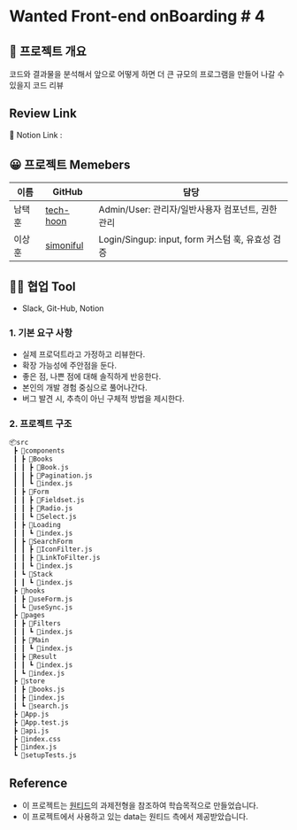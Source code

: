 # Wanted Front-end onBoarding # 4

## 💬 프로젝트 개요

 코드와 결과물을 분석해서 앞으로 어떻게 하면 더 큰 규모의 프로그램을 만들어 나갈 수 있을지 코드 리뷰
 
## Review Link 

🔗 Notion Link : 

## 😀 프로젝트 Memebers

| 이름   | GitHub                                    | 담당                                                           |
| ------ | ----------------------------------------- | -------------------------------------------------------------- |
| 남택훈 | [tech-hoon](https://github.com/tech-hoon) | Admin/User: 관리자/일반사용자 컴포넌트, 권한 관리                          |
| 이상훈 | [simoniful](https://github.com/simoniful) | Login/Singup: input, form 커스텀 훅, 유효성 검증               |

## 🐱‍👤 협업 Tool

- Slack, Git-Hub, Notion

### 1. 기본 요구 사항

- 실제 프로덕트라고 가정하고 리뷰한다.
- 확장 가능성에 주안점을 둔다.
- 좋은 점, 나쁜 점에 대해 솔직하게 반응한다.
- 본인의 개발 경험 중심으로 풀어나간다.
- 버그 발견 시, 추측이 아닌 구체적 방법을 제시한다.

### 2. 프로젝트 구조
```html
📦src
 ┣ 📂components
 ┃ ┣ 📂Books
 ┃ ┃ ┣ 📜Book.js
 ┃ ┃ ┣ 📜Pagination.js
 ┃ ┃ ┗ 📜index.js
 ┃ ┣ 📂Form
 ┃ ┃ ┣ 📜Fieldset.js
 ┃ ┃ ┣ 📜Radio.js
 ┃ ┃ ┗ 📜Select.js
 ┃ ┣ 📂Loading
 ┃ ┃ ┗ 📜index.js
 ┃ ┣ 📂SearchForm
 ┃ ┃ ┣ 📜IconFilter.js
 ┃ ┃ ┣ 📜LinkToFilter.js
 ┃ ┃ ┗ 📜index.js
 ┃ ┗ 📂Stack
 ┃ ┃ ┗ 📜index.js
 ┣ 📂hooks
 ┃ ┣ 📜useForm.js
 ┃ ┗ 📜useSync.js
 ┣ 📂pages
 ┃ ┣ 📂Filters
 ┃ ┃ ┗ 📜index.js
 ┃ ┣ 📂Main
 ┃ ┃ ┗ 📜index.js
 ┃ ┣ 📂Result
 ┃ ┃ ┗ 📜index.js
 ┃ ┗ 📜index.js
 ┣ 📂store
 ┃ ┣ 📜books.js
 ┃ ┣ 📜index.js
 ┃ ┗ 📜search.js
 ┣ 📜App.js
 ┣ 📜App.test.js
 ┣ 📜api.js
 ┣ 📜index.css
 ┣ 📜index.js
 ┗ 📜setupTests.js
```

## Reference

- 이 프로젝트는 [원티드](https://www.wanted.co.kr/)의 과제전형을 참조하여 학습목적으로 만들었습니다.
- 이 프로젝트에서 사용하고 있는 data는 원티드 측에서 제공받았습니다.

